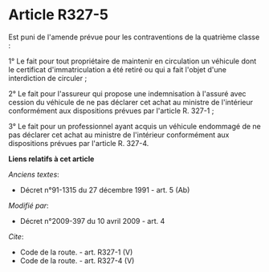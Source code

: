 # Article R327-5

Est puni de l'amende prévue pour les contraventions de la quatrième classe : 

1° Le fait pour tout propriétaire de maintenir en circulation un véhicule dont le certificat d'immatriculation a été retiré
ou qui a fait l'objet d'une interdiction de circuler ; 

2° Le fait pour l'assureur qui propose une indemnisation à l'assuré avec cession du véhicule de ne pas déclarer cet achat au
ministre de l'intérieur conformément aux dispositions prévues par l'article R. 327-1 ; 

3° Le fait pour un professionnel ayant acquis un véhicule endommagé de ne pas déclarer cet achat au ministre de l'intérieur
conformément aux dispositions prévues par l'article R. 327-4.

**Liens relatifs à cet article**

_Anciens textes_:

  - Décret n°91-1315 du 27 décembre 1991 - art. 5 (Ab)

_Modifié par_:

  - Décret n°2009-397 du 10 avril 2009 - art. 4

_Cite_:

  - Code de la route. - art. R327-1 (V)
  - Code de la route. - art. R327-4 (V)
